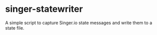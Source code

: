 # singer-statewriter
A simple script to capture Singer.io state messages and write them to a state file.
